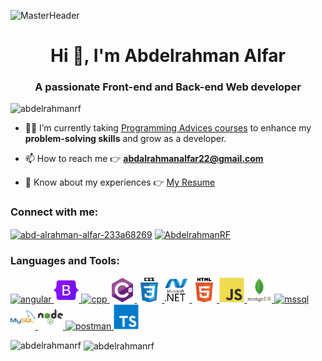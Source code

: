 ![MasterHeader](https://res.cloudinary.com/dfz8upq3f/image/upload/v1737786275/Personal/dwcm4chhh1cfgsw5wtkj.jpg)
<h1 align="center">Hi 👋, I'm Abdelrahman Alfar</h1>
<h3 align="center">A passionate Front-end and Back-end Web developer</h3>

<p align="left"> <img src="https://komarev.com/ghpvc/?username=abdelrahmanrf&label=Profile%20views&color=0e75b6&style=flat" alt="abdelrahmanrf" /> </p>

- 🧑‍💻 I’m currently taking [Programming Advices courses](https://programmingadvices.com/courses) to enhance my **problem-solving skills** and grow as a developer.

- 📫 How to reach me 👉 **abdalrahmanalfar22@gmail.com**

- 📄 Know about my experiences 👉 [My Resume](https://drive.google.com/file/d/1J1GzciSmzaXz94tlNJC-M2TV8ftdnt9g/view)

<h3 align="left">Connect with me:</h3>
<p align="left">
<a href="https://linkedin.com/in/abd-alrahman-alfar-233a68269" target="blank"><img align="center" src="https://raw.githubusercontent.com/rahuldkjain/github-profile-readme-generator/master/src/images/icons/Social/linked-in-alt.svg" alt="abd-alrahman-alfar-233a68269" height="30" width="40" /></a>
<a href="https://github.com/AbdelrahmanRF" target="blank"><img align="center" src="https://github.com/rahuldkjain/github-profile-readme-generator/blob/master/src/images/icons/Social/github.svg" alt="AbdelrahmanRF" height="30" width="40" /></a>
  
</p>

<h3 align="left">Languages and Tools:</h3>
<p align="left"> <a href="https://angular.io" target="_blank" rel="noreferrer"> <img src="https://angular.io/assets/images/logos/angular/angular.svg" alt="angular" width="40" height="40"/> </a> <a href="https://getbootstrap.com" target="_blank" rel="noreferrer"> <img src="https://raw.githubusercontent.com/devicons/devicon/master/icons/bootstrap/bootstrap-original.svg" alt="bootstrap" width="40" height="40"/> </a> <a href="https://en.cppreference.com/w/" target="_blank" rel="noreferrer"> <img src="https://raw.githubusercontent.com/jmnote/z-icons/master/svg/cpp.svg" alt="cpp" width="40" height="40"/> </a> <a href="https://www.w3schools.com/cs/" target="_blank" rel="noreferrer"> <img src="https://raw.githubusercontent.com/devicons/devicon/master/icons/csharp/csharp-original.svg" alt="csharp" width="40" height="40"/> </a> <a href="https://www.w3schools.com/css/" target="_blank" rel="noreferrer"> <img src="https://raw.githubusercontent.com/devicons/devicon/master/icons/css3/css3-original-wordmark.svg" alt="css3" width="40" height="40"/> </a> <a href="https://dotnet.microsoft.com/" target="_blank" rel="noreferrer"> <img src="https://raw.githubusercontent.com/devicons/devicon/master/icons/dot-net/dot-net-original-wordmark.svg" alt="dotnet" width="40" height="40"/> </a> <a href="https://www.w3.org/html/" target="_blank" rel="noreferrer"> <img src="https://raw.githubusercontent.com/devicons/devicon/master/icons/html5/html5-original-wordmark.svg" alt="html5" width="40" height="40"/> </a> <a href="https://developer.mozilla.org/en-US/docs/Web/JavaScript" target="_blank" rel="noreferrer"> <img src="https://raw.githubusercontent.com/devicons/devicon/master/icons/javascript/javascript-original.svg" alt="javascript" width="40" height="40"/> </a> <a href="https://www.mongodb.com/" target="_blank" rel="noreferrer"> <img src="https://raw.githubusercontent.com/devicons/devicon/master/icons/mongodb/mongodb-original-wordmark.svg" alt="mongodb" width="40" height="40"/> </a> <a href="https://www.microsoft.com/en-us/sql-server" target="_blank" rel="noreferrer"> <img src="https://www.svgrepo.com/show/303229/microsoft-sql-server-logo.svg" alt="mssql" width="40" height="40"/> </a> <a href="https://www.mysql.com/" target="_blank" rel="noreferrer"> <img src="https://raw.githubusercontent.com/devicons/devicon/master/icons/mysql/mysql-original-wordmark.svg" alt="mysql" width="40" height="40"/> </a> <a href="https://nodejs.org" target="_blank" rel="noreferrer"> <img src="https://raw.githubusercontent.com/devicons/devicon/master/icons/nodejs/nodejs-original-wordmark.svg" alt="nodejs" width="40" height="40"/> </a> <a href="https://postman.com" target="_blank" rel="noreferrer"> <img src="https://www.vectorlogo.zone/logos/getpostman/getpostman-icon.svg" alt="postman" width="40" height="40"/> </a> <a href="https://www.typescriptlang.org/" target="_blank" rel="noreferrer"> <img src="https://raw.githubusercontent.com/devicons/devicon/master/icons/typescript/typescript-original.svg" alt="typescript" width="40" height="40"/> </a> </p>

<p><img align="left" src="https://github-readme-stats.vercel.app/api/top-langs?username=abdelrahmanrf&show_icons=true&locale=en&layout=compact" alt="abdelrahmanrf" /></p>

<p>&nbsp;<img align="center" src="https://github-readme-stats.vercel.app/api?username=abdelrahmanrf&show_icons=true&locale=en" alt="abdelrahmanrf" /></p>


